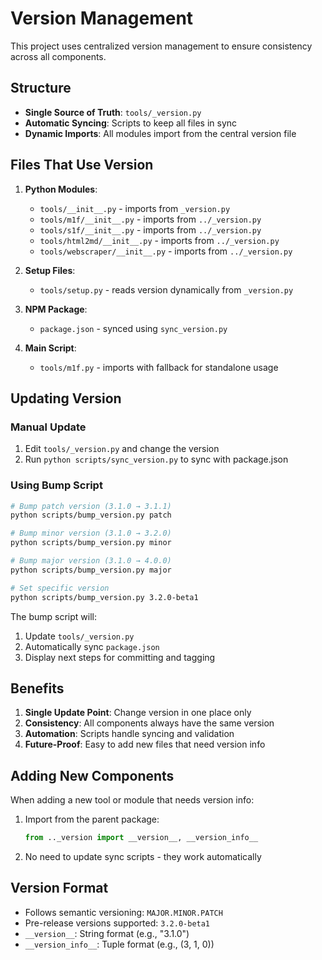 # Version Management

This project uses centralized version management to ensure consistency across
all components.

## Structure

- **Single Source of Truth**: `tools/_version.py`
- **Automatic Syncing**: Scripts to keep all files in sync
- **Dynamic Imports**: All modules import from the central version file

## Files That Use Version

1. **Python Modules**:
   - `tools/__init__.py` - imports from `_version.py`
   - `tools/m1f/__init__.py` - imports from `../_version.py`
   - `tools/s1f/__init__.py` - imports from `../_version.py`
   - `tools/html2md/__init__.py` - imports from `../_version.py`
   - `tools/webscraper/__init__.py` - imports from `../_version.py`

2. **Setup Files**:
   - `tools/setup.py` - reads version dynamically from `_version.py`

3. **NPM Package**:
   - `package.json` - synced using `sync_version.py`

4. **Main Script**:
   - `tools/m1f.py` - imports with fallback for standalone usage

## Updating Version

### Manual Update

1. Edit `tools/_version.py` and change the version
2. Run `python scripts/sync_version.py` to sync with package.json

### Using Bump Script

```bash
# Bump patch version (3.1.0 → 3.1.1)
python scripts/bump_version.py patch

# Bump minor version (3.1.0 → 3.2.0)
python scripts/bump_version.py minor

# Bump major version (3.1.0 → 4.0.0)
python scripts/bump_version.py major

# Set specific version
python scripts/bump_version.py 3.2.0-beta1
```

The bump script will:

1. Update `tools/_version.py`
2. Automatically sync `package.json`
3. Display next steps for committing and tagging

## Benefits

1. **Single Update Point**: Change version in one place only
2. **Consistency**: All components always have the same version
3. **Automation**: Scripts handle syncing and validation
4. **Future-Proof**: Easy to add new files that need version info

## Adding New Components

When adding a new tool or module that needs version info:

1. Import from the parent package:

   ```python
   from .._version import __version__, __version_info__
   ```

2. No need to update sync scripts - they work automatically

## Version Format

- Follows semantic versioning: `MAJOR.MINOR.PATCH`
- Pre-release versions supported: `3.2.0-beta1`
- `__version__`: String format (e.g., "3.1.0")
- `__version_info__`: Tuple format (e.g., (3, 1, 0))
